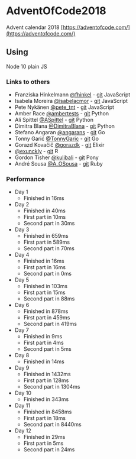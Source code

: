 # AdventOfCode2018

Advent calendar 2018 [https://adventofcode.com/](https://adventofcode.com/)

## Using

Node 10 plain JS

### Links to others

- Franziska Hinkelmann [@fhinkel](https://twitter.com/fhinkel) - [git](https://github.com/fhinkel/AdventOfCode2018) JavaScript
- Isabela Moreira [@isabelacmor](https://twitter.com/isabelacmor) - [git](https://github.com/isabelacmor/advent-of-code-2018) JavaScript
- Pete Nykänen [@pete_tnt](https://twitter.com/pete_tnt) - [git](https://github.com/petetnt/advent-of-code-2018) JavaScript
- Amber Race [@ambertests](https://twitter.com/ambertests) - [git](https://github.com/ambertests/advent_of_code_2018) Python
- Ali Spittel [@ASpittel](https://twitter.com/ASpittel) - [git](https://github.com/aspittel/advent-of-code) Python
- Dimitra Blana [@DimitraBlana](https://twitter.com/DimitraBlana) - [git](https://github.com/dblana/AdventOfCode2018) Python
- Stefano Angaran [@angarans](https://twitter.com/angarans) - [git](https://github.com/oniric85/adventofcode2018) Go
- Tonny Garić [@TonnyGaric](https://twitter.com/TonnyGaric) - [git](https://github.com/TonnyGaric/adventofcode) Go
- Gorazd Kovačič [@gorazdk](https://twitter.com/gorazdk) - [git](https://github.com/gorazdk/AdventOfCode2018) Elixir
- [@exunckly](https://twitter.com/exunckly) - [git](https://github.com/exunckly/Advent2018) R
- Gordon Tisher [@kulibali](https://twitter.com/kulibali) - [git](https://github.com/kulibali/advent_of_code_2018) Pony
- André Sousa [@A_OSousa](https://twitter.com/A_OSousa) - [git](https://github.com/aosousa/AdventOfCode2018) Ruby

### Performance

- Day 1
  - Finished in 16ms
- Day 2
  - Finished in 40ms
  - First part in 10ms
  - Second part in 30ms
- Day 3
  - Finished in 659ms
  - First part in 589ms
  - Second part in 70ms
- Day 4
  - Finished in 16ms
  - First part in 16ms
  - Second part in 0ms
- Day 5
  - Finished in 103ms
  - First part in 15ms
  - Second part in 88ms
- Day 6
  - Finished in 878ms
  - First part in 459ms
  - Second part in 419ms
- Day 7
  - Finished in 9ms
  - First part in 4ms
  - Second part in 5ms
- Day 8
  - Finished in 14ms
- Day 9
  - Finished in 1432ms
  - First part in 128ms
  - Second part in 1304ms
- Day 10
  - Finished in 343ms
- Day 11
  - Finished in 8458ms
  - First part in 18ms
  - Second part in 8440ms
- Day 12
  - Finished in 29ms
  - First part in 5ms
  - Second part in 24ms
